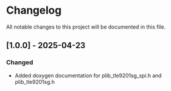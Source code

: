 # Changelog

All notable changes to this project will be documented in this file.

## [1.0.0] - 2025-04-23
### Changed
- Added doxygen documentation for plib_tle9201sg_spi.h and plib_tle9201sg.h